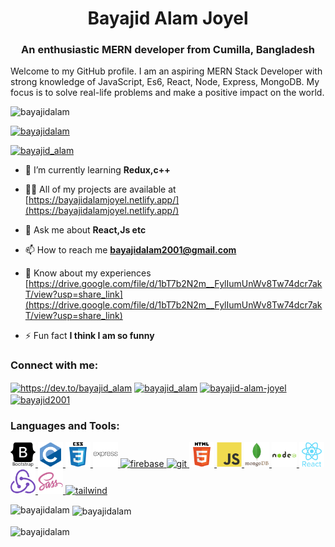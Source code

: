 <h1 align="center">Bayajid Alam Joyel</h1>
<h3 align='center'>An enthusiastic MERN developer from Cumilla, Bangladesh</h3>
<p align='left'>Welcome to my GitHub profile. I am an aspiring MERN Stack Developer with strong knowledge of JavaScript, Es6, React, Node, Express, MongoDB. My focus is to solve real-life problems and make a positive impact on the world.</p>




<p align="left"> <img src="https://komarev.com/ghpvc/?username=bayajidalam&label=Profile%20views&color=0e75b6&style=flat" alt="bayajidalam" /> </p>

<p align="left"> <a href="https://github.com/ryo-ma/github-profile-trophy"><img src="https://github-profile-trophy.vercel.app/?username=bayajidalam" alt="bayajidalam" /></a> </p>

<p align="left"> <a href="https://twitter.com/bayajid_alam" target="blank"><img src="https://img.shields.io/twitter/follow/bayajid_alam?logo=twitter&style=for-the-badge" alt="bayajid_alam" /></a> </p>

- 🌱 I’m currently learning **Redux,c++**

- 👨‍💻 All of my projects are available at [https://bayajidalamjoyel.netlify.app/](https://bayajidalamjoyel.netlify.app/)

- 💬 Ask me about **React,Js etc**

- 📫 How to reach me **bayajidalam2001@gmail.com**

- 📄 Know about my experiences [https://drive.google.com/file/d/1bT7b2N2m__FylIumUnWv8Tw74dcr7akT/view?usp=share_link](https://drive.google.com/file/d/1bT7b2N2m__FylIumUnWv8Tw74dcr7akT/view?usp=share_link)

- ⚡ Fun fact **I think I am so funny**

<h3 align="left">Connect with me:</h3>
<p align="left">
<a href="https://dev.to/bayajid_alam" target="blank"><img align="center" src="https://raw.githubusercontent.com/rahuldkjain/github-profile-readme-generator/master/src/images/icons/Social/devto.svg" alt="https://dev.to/bayajid_alam" height="30" width="40" /></a>
<a href="https://twitter.com/bayajid_alam" target="blank"><img align="center" src="https://raw.githubusercontent.com/rahuldkjain/github-profile-readme-generator/master/src/images/icons/Social/twitter.svg" alt="bayajid_alam" height="30" width="40" /></a>
<a href="https://linkedin.com/in/bayajid-alam-joyel" target="blank"><img align="center" src="https://raw.githubusercontent.com/rahuldkjain/github-profile-readme-generator/master/src/images/icons/Social/linked-in-alt.svg" alt="bayajid-alam-joyel" height="30" width="40" /></a>
<a href="https://fb.com/bayajid2001" target="blank"><img align="center" src="https://raw.githubusercontent.com/rahuldkjain/github-profile-readme-generator/master/src/images/icons/Social/facebook.svg" alt="bayajid2001" height="30" width="40" /></a>
</p>

<h3 align="left">Languages and Tools:</h3>
<p align="left"> <a href="https://getbootstrap.com" target="_blank" rel="noreferrer"> <img src="https://raw.githubusercontent.com/devicons/devicon/master/icons/bootstrap/bootstrap-plain-wordmark.svg" alt="bootstrap" width="40" height="40"/> </a> <a href="https://www.cprogramming.com/" target="_blank" rel="noreferrer"> <img src="https://raw.githubusercontent.com/devicons/devicon/master/icons/c/c-original.svg" alt="c" width="40" height="40"/> </a> <a href="https://www.w3schools.com/css/" target="_blank" rel="noreferrer"> <img src="https://raw.githubusercontent.com/devicons/devicon/master/icons/css3/css3-original-wordmark.svg" alt="css3" width="40" height="40"/> </a> <a href="https://expressjs.com" target="_blank" rel="noreferrer"> <img src="https://raw.githubusercontent.com/devicons/devicon/master/icons/express/express-original-wordmark.svg" alt="express" width="40" height="40"/> </a> <a href="https://firebase.google.com/" target="_blank" rel="noreferrer"> <img src="https://www.vectorlogo.zone/logos/firebase/firebase-icon.svg" alt="firebase" width="40" height="40"/> </a> <a href="https://git-scm.com/" target="_blank" rel="noreferrer"> <img src="https://www.vectorlogo.zone/logos/git-scm/git-scm-icon.svg" alt="git" width="40" height="40"/> </a> <a href="https://www.w3.org/html/" target="_blank" rel="noreferrer"> <img src="https://raw.githubusercontent.com/devicons/devicon/master/icons/html5/html5-original-wordmark.svg" alt="html5" width="40" height="40"/> </a> <a href="https://developer.mozilla.org/en-US/docs/Web/JavaScript" target="_blank" rel="noreferrer"> <img src="https://raw.githubusercontent.com/devicons/devicon/master/icons/javascript/javascript-original.svg" alt="javascript" width="40" height="40"/> </a> <a href="https://www.mongodb.com/" target="_blank" rel="noreferrer"> <img src="https://raw.githubusercontent.com/devicons/devicon/master/icons/mongodb/mongodb-original-wordmark.svg" alt="mongodb" width="40" height="40"/> </a> <a href="https://nodejs.org" target="_blank" rel="noreferrer"> <img src="https://raw.githubusercontent.com/devicons/devicon/master/icons/nodejs/nodejs-original-wordmark.svg" alt="nodejs" width="40" height="40"/> </a> <a href="https://reactjs.org/" target="_blank" rel="noreferrer"> <img src="https://raw.githubusercontent.com/devicons/devicon/master/icons/react/react-original-wordmark.svg" alt="react" width="40" height="40"/> </a> <a href="https://redux.js.org" target="_blank" rel="noreferrer"> <img src="https://raw.githubusercontent.com/devicons/devicon/master/icons/redux/redux-original.svg" alt="redux" width="40" height="40"/> </a> <a href="https://sass-lang.com" target="_blank" rel="noreferrer"> <img src="https://raw.githubusercontent.com/devicons/devicon/master/icons/sass/sass-original.svg" alt="sass" width="40" height="40"/> </a> <a href="https://tailwindcss.com/" target="_blank" rel="noreferrer"> <img src="https://www.vectorlogo.zone/logos/tailwindcss/tailwindcss-icon.svg" alt="tailwind" width="40" height="40"/> </a> </p>

<p><img align="left" src="https://github-readme-stats.vercel.app/api/top-langs?username=bayajidalam&show_icons=true&locale=en&layout=compact" alt="bayajidalam" /></p>

<p>&nbsp;<img align="center" src="https://github-readme-stats.vercel.app/api?username=bayajidalam&show_icons=true&locale=en" alt="bayajidalam" /></p>

<p><img align="center" src="https://github-readme-streak-stats.herokuapp.com/?user=bayajidalam&" alt="bayajidalam" /></p>
